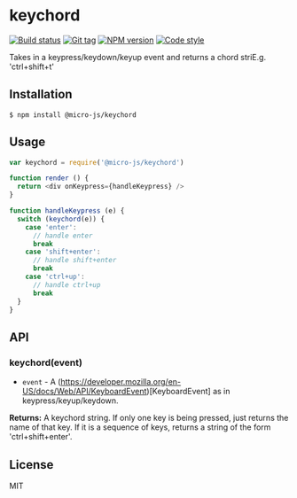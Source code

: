 
# keychord

[![Build status][travis-image]][travis-url]
[![Git tag][git-image]][git-url]
[![NPM version][npm-image]][npm-url]
[![Code style][standard-image]][standard-url]

Takes in a keypress/keydown/keyup event and returns a chord striE.g. &#x27;ctrl+shift+t&#x27;

## Installation

    $ npm install @micro-js/keychord

## Usage

```js
var keychord = require('@micro-js/keychord')

function render () {
  return <div onKeypress={handleKeypress} />
}

function handleKeypress (e) {
  switch (keychord(e)) {
    case 'enter':
      // handle enter
      break
    case 'shift+enter':
      // handle shift+enter
      break
    case 'ctrl+up':
      // handle ctrl+up
      break
  }
}
```

## API

### keychord(event)

- `event` - A (https://developer.mozilla.org/en-US/docs/Web/API/KeyboardEvent)[KeyboardEvent] as in keypress/keyup/keydown.

**Returns:** A keychord string. If only one key is being pressed, just returns the name of that key. If it is a sequence of keys, returns a string of the form 'ctrl+shift+enter'.

## License

MIT

[travis-image]: https://img.shields.io/travis/micro-js/keychord.svg?style=flat-square
[travis-url]: https://travis-ci.org/micro-js/keychord
[git-image]: https://img.shields.io/github/tag/micro-js/keychord.svg
[git-url]: https://github.com/micro-js/keychord
[standard-image]: https://img.shields.io/badge/code%20style-standard-brightgreen.svg?style=flat
[standard-url]: https://github.com/feross/standard
[npm-image]: https://img.shields.io/npm/v/@micro-js/keychord.svg?style=flat-square
[npm-url]: https://npmjs.org/package/@micro-js/keychord
